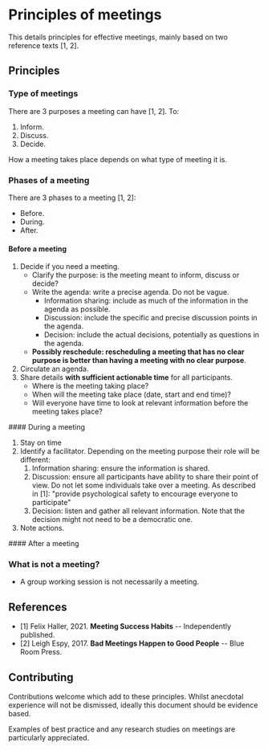 # Principles of meetings

This details principles for effective meetings, mainly based on two reference
texts [1, 2].

## Principles

### Type of meetings

There are 3 purposes a meeting can have [1, 2]. To:

1. Inform.
2. Discuss.
3. Decide.

How a meeting takes place depends on what type of meeting it is.

### Phases of a meeting

There are 3 phases to a meeting [1, 2]:

- Before.
- During.
- After.

#### Before a meeting

1. Decide if you need a meeting.
    - Clarify the purpose: is the meeting meant to inform, discuss or decide?
    - Write the agenda: write a precise agenda. Do not be vague.
        - Information sharing: include as much of the
          information in the agenda as possible.
        - Discussion: include the specific and precise
          discussion points in the agenda.
        - Decision: include the actual decisions,
          potentially as questions in the agenda.
    - **Possibly reschedule: rescheduling a meeting that has no clear purpose is
      better than having a meeting with no clear purpose**.
2. Circulate an agenda.
3. Share details **with sufficient actionable time** for all participants.
    - Where is the meeting taking place?
    - When will the meeting take place (date, start and end time)?
    - Will everyone have time to look at relevant information before the meeting
      takes place?

#### During a meeting

1. Stay on time
2. Identify a facilitator. Depending on the meeting purpose their role will be
   different:
   1. Information sharing: ensure the information is shared.
   2. Discussion: ensure all participants have ability to share their point of
      view. Do not let some individuals take over a meeting. As described in
      [1]: "provide psychological safety to encourage everyone to participate"
   3. Decision: listen and gather all relevant information. Note that the
      decision might not need to be a democratic one.
3. Note actions.


#### After a meeting

### What is not a meeting?

- A group working session is not necessarily a meeting.

## References

- [1] Felix Haller, 2021. **Meeting Success Habits** -- Independently published.
- [2] Leigh Espy, 2017. **Bad Meetings Happen to Good People** -- Blue Room
  Press.

## Contributing

Contributions welcome which add to these principles. Whilst anecdotal experience
will not be dismissed, ideally this document should be evidence based.

Examples of best practice and any research studies on meetings are particularly
appreciated.
